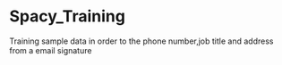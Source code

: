 # Spacy_Training
Training sample data in order to the phone number,job title and address from a email signature
